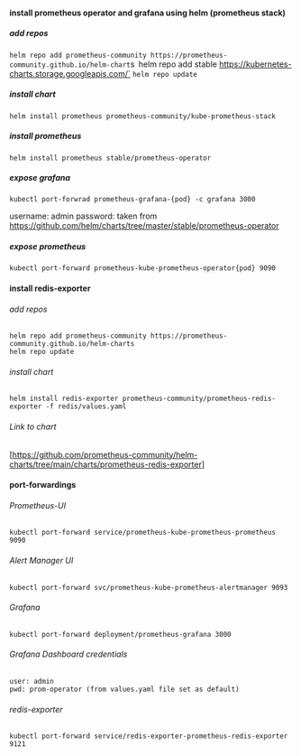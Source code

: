 #### install prometheus operator and grafana using helm (prometheus stack)
##### add repos
`helm repo add prometheus-community https://prometheus-community.github.io/helm-chart`s`
`helm repo add stable https://kubernetes-charts.storage.googleapis.com/`
`helm repo update`

##### install chart
`helm install prometheus prometheus-community/kube-prometheus-stack`

##### install prometheus
`helm install prometheus stable/prometheus-operator`

##### expose grafana
`kubectl port-forwrad prometheus-grafana-{pod} -c grafana 3000`

username: admin
password: taken from https://github.com/helm/charts/tree/master/stable/prometheus-operator

##### expose prometheus
`kubectl port-forward prometheus-kube-prometheus-operator{pod} 9090`



#### install redis-exporter
###### add repos
    helm repo add prometheus-community https://prometheus-community.github.io/helm-charts
    helm repo update

###### install chart
    helm install redis-exporter prometheus-community/prometheus-redis-exporter -f redis/values.yaml

###### Link to chart
[https://github.com/prometheus-community/helm-charts/tree/main/charts/prometheus-redis-exporter]


#### port-forwardings
###### Prometheus-UI
    kubectl port-forward service/prometheus-kube-prometheus-prometheus 9090
    
###### Alert Manager UI
    kubectl port-forward svc/prometheus-kube-prometheus-alertmanager 9093

###### Grafana
    kubectl port-forward deployment/prometheus-grafana 3000

###### Grafana Dashboard credentials
    user: admin
    pwd: prom-operator (from values.yaml file set as default)

###### redis-exporter 
    kubectl port-forward service/redis-exporter-prometheus-redis-exporter 9121

